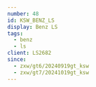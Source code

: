 ```yaml
---
number: 48
id: KSW_BENZ_LS
display: Benz LS
tags:
  - benz
  - ls
client: LS2682
since:
  - zxw/gt6/20240919gt_ksw
  - zxw/gt7/20241019gt_ksw
---
```


